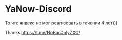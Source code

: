 # YaNow-Discord

То что яндекс не мог реализовать в течении 4 лет)))

Thanks https://t.me/NoBanOnlyZXC/ 
